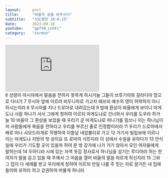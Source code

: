 ```yaml
---
layout:     post
title:      "바울의 길을 바꾸시다"
subtitle:	"사도행전 16:6-15"
date:       2023-09-10
youtube:    "gpftW_LnhFc"
category:   "sermon"
---
```


<div class="youtube">
    <iframe src="https://www.youtube.com/embed/gpftW_LnhFc" title="YouTube video player" frameborder="0" allow="accelerometer; autoplay; clipboard-write; encrypted-media; gyroscope; picture-in-picture; web-share" allowfullscreen></iframe>
</div>
6 성령이 아시아에서 말씀을 전하지 못하게 하시거늘 그들이 브루기아와 갈라디아 땅으로 다녀가
7 무시아 앞에 이르러 비두니아로 가고자 애쓰되 예수의 영이 허락하지 아니하시는지라
8 무시아를 지나 드로아로 내려갔는데
9 밤에 환상이 바울에게 보이니 마게도냐 사람 하나가 서서 그에게 청하여 이르되 마게도냐로 건너와서 우리를 도우라 하거늘
10 바울이 그 환상을 보았을 때 우리가 곧 마게도냐로 떠나기를 힘쓰니 이는 하나님이 저 사람들에게 복음을 전하라고 우리를 부르신 줄로 인정함이러라  
11 우리가 드로아에서 배로 떠나 사모드라게로 직행하여 이튿날 네압볼리로 가고
12 거기서 빌립보에 이르니 이는 마게도냐 지방의 첫 성이요 또 로마의 식민지라 이 성에서 수일을 유하다가
13 안식일에 우리가 기도할 곳이 있을까 하여 문 밖 강가에 나가 거기 앉아서 모인 여자들에게 말하는데
14 두아디라 시에 있는 자색 옷감 장사로서 하나님을 섬기는 루디아라 하는 한 여자가 말을 듣고 있을 때 주께서 그 마음을 열어 바울의 말을 따르게 하신지라
15 그와 그 집이 다 세례를 받고 우리에게 청하여 이르되 만일 나를 주 믿는 자로 알거든 내 집에 들어와 유하라 하고 강권하여 머물게 하니라
